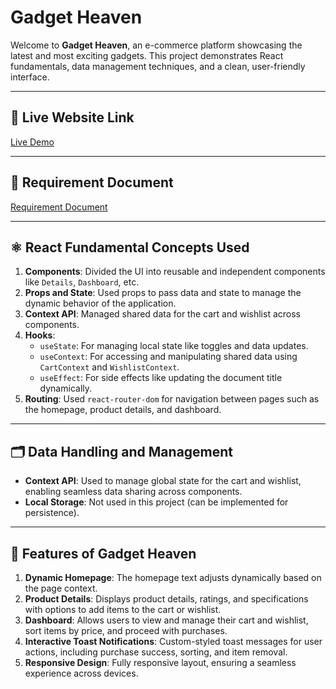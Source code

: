 # Gadget Heaven

Welcome to **Gadget Heaven**, an e-commerce platform showcasing the latest and most exciting gadgets. This project demonstrates React fundamentals, data management techniques, and a clean, user-friendly interface.

---

## 🔗 Live Website Link  
[Live Demo](https://673b92c1ccf5d100ba6bb020--dapper-babka-b4b108.netlify.app/)  

---

## 📄 Requirement Document  
[Requirement Document](https://github.com/ProgrammingHero1/B10-A8-gadget-heaven)

---

## ⚛️ React Fundamental Concepts Used  

1. **Components**: Divided the UI into reusable and independent components like `Details`, `Dashboard`, etc.  
2. **Props and State**: Used props to pass data and state to manage the dynamic behavior of the application.  
3. **Context API**: Managed shared data for the cart and wishlist across components.  
4. **Hooks**:  
   - `useState`: For managing local state like toggles and data updates.  
   - `useContext`: For accessing and manipulating shared data using `CartContext` and `WishlistContext`.  
   - `useEffect`: For side effects like updating the document title dynamically.  
5. **Routing**: Used `react-router-dom` for navigation between pages such as the homepage, product details, and dashboard.

---

## 🗂️ Data Handling and Management  

- **Context API**: Used to manage global state for the cart and wishlist, enabling seamless data sharing across components.  
- **Local Storage**: Not used in this project (can be implemented for persistence).  

---

## 🌟 Features of Gadget Heaven  

1. **Dynamic Homepage**: The homepage text adjusts dynamically based on the page context.  
2. **Product Details**: Displays product details, ratings, and specifications with options to add items to the cart or wishlist.  
3. **Dashboard**: Allows users to view and manage their cart and wishlist, sort items by price, and proceed with purchases.  
4. **Interactive Toast Notifications**: Custom-styled toast messages for user actions, including purchase success, sorting, and item removal.  
5. **Responsive Design**: Fully responsive layout, ensuring a seamless experience across devices. 